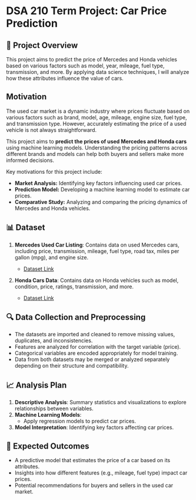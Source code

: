 # DSA 210 Term Project: Car Price Prediction 

## 📌 Project Overview  
This project aims to predict the price of Mercedes and Honda vehicles based on various factors such as model, year, mileage, fuel type, transmission, and more. By applying data science techniques, I will analyze how these attributes influence the value of cars.  

## **Motivation**
The used car market is a dynamic industry where prices fluctuate based on various factors such as brand, model, age, mileage, engine size, fuel type, and transmission type. However, accurately estimating the price of a used vehicle is not always straightforward.

This project aims to **predict the prices of used Mercedes and Honda cars** using machine learning models. Understanding the pricing patterns across different brands and models can help both buyers and sellers make more informed decisions.

Key motivations for this project include:
- **Market Analysis:** Identifying key factors influencing used car prices.
- **Prediction Model:** Developing a machine learning model to estimate car prices.
- **Comparative Study:** Analyzing and comparing the pricing dynamics of Mercedes and Honda vehicles.

## 📊 Dataset  
1. **Mercedes Used Car Listing**: Contains data on used Mercedes cars, including price, transmission, mileage, fuel type, road tax, miles per gallon (mpg), and engine size.
   - [Dataset Link](https://www.kaggle.com/datasets/mysarahmadbhat/mercedes-used-car-listing)

2. **Honda Cars Data**: Contains data on Honda vehicles such as model, condition, price, ratings, transmission, and more.
   - [Dataset Link](https://www.kaggle.com/datasets/omartorres25/honda-data)

## 🔍 Data Collection and Preprocessing  
- The datasets are imported and cleaned to remove missing values, duplicates, and inconsistencies.
- Features are analyzed for correlation with the target variable (price).
- Categorical variables are encoded appropriately for model training.
- Data from both datasets may be merged or analyzed separately depending on their structure and compatibility.
  
## 📈 Analysis Plan  
1. **Descriptive Analysis**: Summary statistics and visualizations to explore relationships between variables.    
2. **Machine Learning Models**:  
   - Apply regression models to predict car prices.
3. **Model Interpretation**: Identifying key factors affecting car prices.  

## 🎯 Expected Outcomes  
- A predictive model that estimates the price of a car based on its attributes.  
- Insights into how different features (e.g., mileage, fuel type) impact car prices.  
- Potential recommendations for buyers and sellers in the used car market.  

